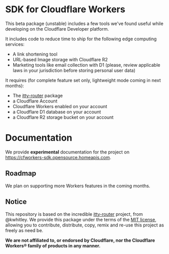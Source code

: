 # SDK for Cloudflare Workers
This beta package (unstable) includes a few tools we've found useful while developing on the Cloudflare Developer platform.

It includes code to reduce time to ship for the following edge computing services:
- A link shortening tool
- URL-based Image storage with Cloudflare R2
- Marketing tools like email collection with D1 (please, review applicable laws in your jurisdiction before storing personal user data)

It requires (for complete feature set only, lightweight mode coming in next months):
* The [itty-router](https://github.com/kwhitley/itty-router) package
* a Cloudflare Account
* Cloudflare Workers enabled on your account
* a Cloudflare D1 database on your account
* a Cloudflare R2 storage bucket on your account

# Documentation
We provide **experimental** documentation for the project on https://cfworkers-sdk.opensource.homeapis.com.

## Roadmap
We plan on supporting more Workers features in the coming months.

## Notice
This repository is based on the incredible [itty-router](https://github.com/kwhitley/itty-router) project, from @kwhitley. We provide this package under the terms of the [MIT license](https://github.com/homeapis/cfworkers-sdk/main/license), allowing you to contribute, distribute, copy, remix and re-use this project as freely as need be.

**We are not affiliated to, or endorsed by Cloudflare, nor the Cloudflare Workers® family of products in any manner.**